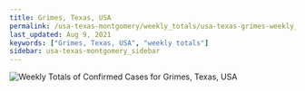 ```yaml
---
title: Grimes, Texas, USA
permalink: /usa-texas-montgomery/weekly_totals/usa-texas-grimes-weekly_totals.html
last_updated: Aug 9, 2021
keywords: ["Grimes, Texas, USA", "weekly totals"]
sidebar: usa-texas-montgomery_sidebar
---
```


![Weekly Totals of Confirmed Cases for Grimes, Texas, USA](/covid_tracker/images/graphs/usa-texas-grimes-weekly_totals_graph.png)
